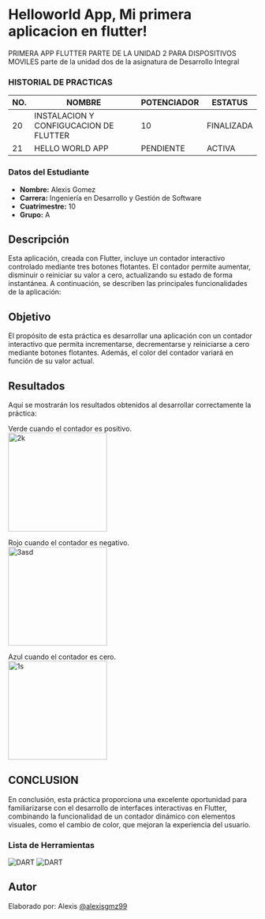 # Helloworld App, Mi primera aplicacion en flutter!
PRIMERA APP FLUTTER PARTE DE LA UNIDAD 2  PARA DISPOSITIVOS MOVILES 
parte de la unidad dos de la asignatura de Desarrollo Integral

### HISTORIAL DE PRACTICAS
|NO.|NOMBRE|POTENCIADOR|ESTATUS|
|--|--|--|--|
|20| INSTALACION Y CONFIGUCACION DE FLUTTER|10|FINALIZADA
|21|HELLO WORLD APP |PENDIENTE|ACTIVA|


### Datos del Estudiante
- **Nombre:** Alexis Gomez
- **Carrera:** Ingeniería en Desarrollo y Gestión de Software  
- **Cuatrimestre:** 10  
- **Grupo:** A  


## Descripción
Esta aplicación, creada con Flutter, incluye un contador interactivo controlado mediante tres botones flotantes. El contador permite aumentar, disminuir o reiniciar su valor a cero, actualizando su estado de forma instantánea. A continuación, se describen las principales funcionalidades de la aplicación:



## Objetivo

El propósito de esta práctica es desarrollar una aplicación con un contador interactivo que permita incrementarse, decrementarse y reiniciarse a cero mediante botones flotantes. Además, el color del contador variará en función de su valor actual.


## Resultados
Aquí se mostrarán los resultados obtenidos al desarrollar correctamente la práctica:

Verde cuando el contador es positivo.  
<a href="https://ibb.co/BK3v0rr"><img src="https://i.ibb.co/cX3R4CC/2k.jpg" alt="2k" border="0" width="200"></a>

Rojo cuando el contador es negativo.  
<a href="https://ibb.co/FqH0Cvc"><img src="https://i.ibb.co/3YRMQXV/3asd.jpg" alt="3asd" border="0" width="200"></a>

Azul cuando el contador es cero.  
<a href="https://ibb.co/KyRqLWQ"><img src="https://i.ibb.co/F7Nw0zf/1s.jpg" alt="1s" border="0" width="200"></a>



## CONCLUSION
En conclusión, esta práctica proporciona una excelente oportunidad para familiarizarse con el desarrollo de interfaces interactivas en Flutter, combinando la funcionalidad de un contador dinámico con elementos visuales, como el cambio de color, que mejoran la experiencia del usuario.

### Lista de Herramientas
![DART](https://img.shields.io/badge/Dart-0175C2?style=for-the-badge&logo=dart&logoColor=white)
![DART](https://img.shields.io/badge/Flutter-02569B?style=for-the-badge&logo=flutter&logoColor=white)

## Autor
Elaborado por: Alexis [@alexisgmz99](https://github.com/alexisgmz99)
